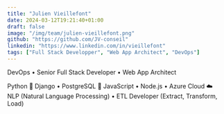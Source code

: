 ```yaml
---
title: "Julien Vieillefont"
date: 2024-03-12T19:21:40+01:00
draft: false
image: "/img/team/julien-vieillefont.png"
github: "https://github.com/JV-conseil"
linkedin: "https://www.linkedin.com/in/vieillefont"
tags: ["Full Stack Developper", "Web App Architect", "DevOps"]
---
```


DevOps • Senior Full Stack Developer • Web App Architect

Python 🐍 Django • PostgreSQL 🐘 JavaScript • Node.js • Azure Cloud ☁️ NLP (Natural Language Processing) • ETL Developer (Extract, Transform, Load)
